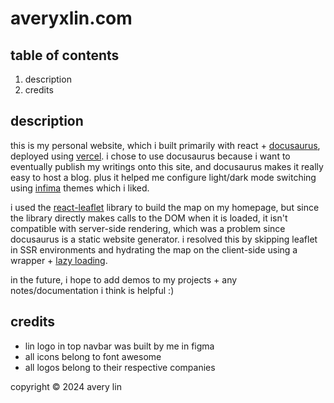 # averyxlin.com

## table of contents
1. description
2. credits

## description
this is my personal website, which i built primarily with react + [docusaurus](https://docusaurus.io/), deployed using [vercel](https://vercel.com/). i chose to use docusaurus because i want to eventually publish my writings onto this site, and docusaurus makes it really easy to host a blog. plus it helped me configure light/dark mode switching using [infima](https://infima.dev/) themes which i liked.

i used the [react-leaflet](https://react-leaflet.js.org/) library to build the map on my homepage, but since the library directly makes calls to the DOM when it is loaded, it isn't compatible with server-side rendering, which was a problem since docusaurus is a static website generator. i resolved this by skipping leaflet in SSR environments and hydrating the map on the client-side using a wrapper + [lazy loading](https://developer.mozilla.org/en-US/docs/Web/Performance/Lazy_loading).

in the future, i hope to add demos to my projects + any notes/documentation i think is helpful :)

## credits
- lin logo in top navbar was built by me in figma
- all icons belong to font awesome 
- all logos belong to their respective companies

copyright © 2024 avery lin